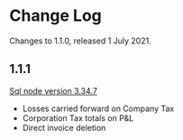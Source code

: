 # Change Log

Changes to 1.1.0, released 1 July 2021.

## 1.1.1

[Sql node version 3.34.7](https://github.com/tradecontrol/sqlnode/releases)

- Losses carried forward on Company Tax
- Corporation Tax totals on P&L
- Direct invoice deletion
